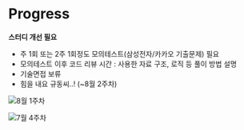 # Progress


**스터디 개선 필요**
- 주 1회 또는 2주 1회정도 모의테스트(삼성전자/카카오 기출문제) 필요
- 모의테스트 이후 코드 리뷰 시간
  : 사용한 자료 구조, 로직 등 풀이 방법 설명
- 기술면접 보류
- 힘을 내요 규동씨..! (~8월 2주차)

![8월 1주차](https://user-images.githubusercontent.com/80408986/128352506-d6fdd392-24a7-4166-9a78-bd59aa3ffed2.png)

![7월 4주차](https://user-images.githubusercontent.com/80408986/127729452-61b67762-7aa7-4568-888c-a0409f37227e.png)
